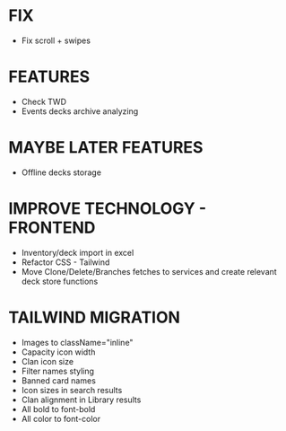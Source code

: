 # FIX
- Fix scroll + swipes

# FEATURES
- Check TWD
- Events decks archive analyzing

# MAYBE LATER FEATURES
- Offline decks storage

# IMPROVE TECHNOLOGY - FRONTEND
- Inventory/deck import in excel
- Refactor CSS - Tailwind
- Move Clone/Delete/Branches fetches to services and create relevant deck store functions

# TAILWIND MIGRATION
- Images to className="inline"
- Capacity icon width
- Clan icon size
- Filter names styling
- Banned card names
- Icon sizes in search results
- Clan alignment in Library results
- All bold to font-bold
- All color to font-color
